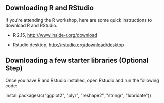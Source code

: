 Downloading R and RStudio
-------

If you're attending the R workshop, here are some quick instructions to download R and RStudio.
  
  * R 2.15, http://www.inside-r.org/download

  * Rstudio desktop, http://rstudio.org/download/desktop

## Downloading a few starter libraries (Optional Step)

Once you have R and Rstudio installed, open Rstudio and run the
following code:
  
  install.packages(c("ggplot2", "plyr", "reshape2", "stringr", "lubridate"))